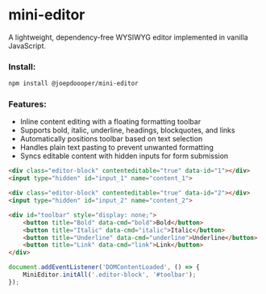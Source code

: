 # mini-editor

A lightweight, dependency-free WYSIWYG editor implemented in vanilla JavaScript.

### Install:

```bash
npm install @joepdoooper/mini-editor
```

### Features:

- Inline content editing with a floating formatting toolbar
- Supports bold, italic, underline, headings, blockquotes, and links
- Automatically positions toolbar based on text selection
- Handles plain text pasting to prevent unwanted formatting
- Syncs editable content with hidden inputs for form submission

```html
<div class="editor-block" contenteditable="true" data-id="1"></div>
<input type="hidden" id="input_1" name="content_1">

<div class="editor-block" contenteditable="true" data-id="2"></div>
<input type="hidden" id="input_2" name="content_2">

<div id="toolbar" style="display: none;">
    <button title="Bold" data-cmd="bold">Bold</button>
    <button title="Italic" data-cmd="italic">Italic</button>
    <button title="Underline" data-cmd="underline">Underline</button>
    <button title="Link" data-cmd="link">Link</button>
</div>
```

```javascript
document.addEventListener('DOMContentLoaded', () => {
    MiniEditor.initAll('.editor-block', '#toolbar');
});
```